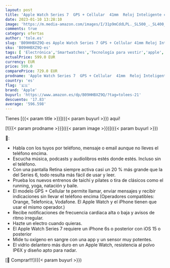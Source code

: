 ```yaml
---
layout: post
title: 'Apple Watch Series 7  GPS + Cellular  41mm  Reloj Inteligente con Caja de Acero Inoxidable en Plata - Correa Deportiva Blanco Estrella - Talla única. Monitor de entreno  Resistencia alagua'
date: 2023-01-10 13:28:10
image: 'https://m.media-amazon.com/images/I/31p9mCddLPL._SL500_._SL400_.jpg'
comments: true
category: ofertas
author: 'tole.es'
slug: 'B09HHBXZ9Q-es Apple Watch Series 7 GPS + Cellular 41mm Reloj Inteligente...'
sku: 'B09HHBXZ9Q-es'
tags: [ 'Electrónica','Smartwatches','Tecnología para vestir','apple','🇪🇸', ]
actualPrice: 599.0 EUR
currency: EUR
price: 599.0
comparePrice: 729.0 EUR
prodname: 'Apple Watch Series 7  GPS + Cellular  41mm  Reloj Inteligente con Caja de Acero Inoxidable en Plata - Correa Deportiva Blanco Estrella - Talla única. Monitor de entreno  Resistencia alagua'
country: 'es'
flag: '🇪🇸'
brand: 'Apple'
buyurl: 'https://www.amazon.es/dp/B09HHBXZ9Q/?tag=tolees-21'
descuento: '17.83'
average: '596.598'
---
```


Tienes [{{< param title >}}]({{< param buyurl >}}) aqui!

[![{{< param prodname >}}]({{< param image >}})]({{< param buyurl >}})

🔎:

- Habla con los tuyos por teléfono, mensaje o email aunque no lleves el teléfono encima.
- Escucha música, podcasts y audiolibros estés donde estés. Incluso sin el teléfono.
- Con una pantalla Retina siempre activa casi un 20 % más grande que la del Series 6, todo resulta más fácil de usar y leer.
- Prueba los nuevos entrenos de taichí y pilates o tira de clásicos como el running, yoga, natación y baile.
- El modelo GPS + Cellular te permite llamar, enviar mensajes y recibir indicaciones sin llevar el teléfono encima (Operadores compatibles: Orange, Telefonica, Vodafone. El Apple Watch y el iPhone tienen que usar el mismo operador.)
- Recibe notificaciones de frecuencia cardiaca alta o baja y avisos de ritmo irregular.
- Hazte un electro cuando quieras.
- El Apple Watch Series 7 requiere un iPhone 6s o posterior con iOS 15 o posterior
- Mide tu oxígeno en sangre con una app y un sensor muy potentes.
- El vidrio delantero más duro en un Apple Watch, resistencia al polvo IP6X y diseño apto para nadar.

[🛒 Comprar!!!]({{< param buyurl >}})
